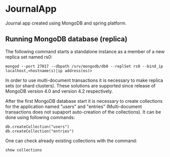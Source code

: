 # JournalApp
Journal app created using MongoDB and spring platform.

## Running MongoDB database (replica) 
The following command starts a standalone instance as a member of a new replica set named rs0:
```
mongod --port 27017 --dbpath /srv/mongodb/db0 --replSet rs0 --bind_ip localhost,<hostname(s)|ip address(es)>
```

In order to use multi-document transactions it is necessary to make replica sets (or shard clusters). These solutions are
supported since release of MongoDB version 4.0 and version 4.2 respectively.

After the first MongoDB database start it is necessary to create collections for the application named "users" and "entries" 
(Multi-document transactions does not supaport auto-creation of the collections).
It can be done using following commands:

```
db.createCollection("users")
db.createCollection("entries")
```
One can check already existing collections with the command:
```
show collections
```